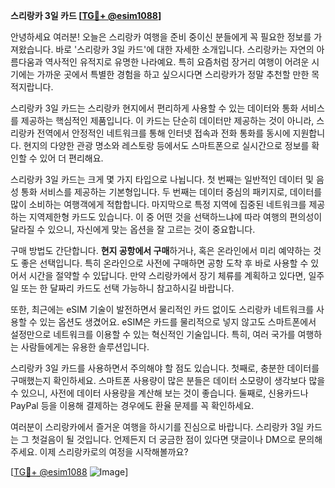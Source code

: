 **스리랑카 3일 카드 [[TG💪+ @esim1088](https://t.me/s/esim1088)]**

안녕하세요 여러분! 오늘은 스리랑카 여행을 준비 중이신 분들에게 꼭 필요한 정보를 가져왔습니다. 바로 '스리랑카 3일 카드'에 대한 자세한 소개입니다. 스리랑카는 자연의 아름다움과 역사적인 유적지로 유명한 나라예요. 특히 요즘처럼 장거리 여행이 어려운 시기에는 가까운 곳에서 특별한 경험을 하고 싶으시다면 스리랑카가 정말 추천할 만한 목적지랍니다.

스리랑카 3일 카드는 스리랑카 현지에서 편리하게 사용할 수 있는 데이터와 통화 서비스를 제공하는 핵심적인 제품입니다. 이 카드는 단순히 데이터만 제공하는 것이 아니라, 스리랑카 전역에서 안정적인 네트워크를 통해 인터넷 접속과 전화 통화를 동시에 지원합니다. 현지의 다양한 관광 명소와 레스토랑 등에서도 스마트폰으로 실시간으로 정보를 확인할 수 있어 더 편리해요.

스리랑카 3일 카드는 크게 몇 가지 타입으로 나뉩니다. 첫 번째는 일반적인 데이터 및 음성 통화 서비스를 제공하는 기본형입니다. 두 번째는 데이터 중심의 패키지로, 데이터를 많이 소비하는 여행객에게 적합합니다. 마지막으로 특정 지역에 집중된 네트워크를 제공하는 지역제한형 카드도 있습니다. 이 중 어떤 것을 선택하느냐에 따라 여행의 편의성이 달라질 수 있으니, 자신에게 맞는 옵션을 잘 고르는 것이 중요합니다.

구매 방법도 간단합니다. **현지 공항에서 구매**하거나, 혹은 온라인에서 미리 예약하는 것도 좋은 선택입니다. 특히 온라인으로 사전에 구매하면 공항 도착 후 바로 사용할 수 있어서 시간을 절약할 수 있답니다. 만약 스리랑카에서 장기 체류를 계획하고 있다면, 일주일 또는 한 달짜리 카드도 선택 가능하니 참고하시길 바랍니다.

또한, 최근에는 eSIM 기술이 발전하면서 물리적인 카드 없이도 스리랑카 네트워크를 사용할 수 있는 옵션도 생겼어요. eSIM은 카드를 물리적으로 넣지 않고도 스마트폰에서 설정만으로 네트워크를 이용할 수 있는 혁신적인 기술입니다. 특히, 여러 국가를 여행하는 사람들에게는 유용한 솔루션입니다.

스리랑카 3일 카드를 사용하면서 주의해야 할 점도 있습니다. 첫째로, 충분한 데이터를 구매했는지 확인하세요. 스마트폰 사용량이 많은 분들은 데이터 소모량이 생각보다 많을 수 있으니, 사전에 데이터 사용량을 계산해 보는 것이 좋습니다. 둘째로, 신용카드나 PayPal 등을 이용해 결제하는 경우에도 환율 문제를 꼭 확인하세요.

여러분이 스리랑카에서 즐거운 여행을 하시기를 진심으로 바랍니다. 스리랑카 3일 카드는 그 첫걸음이 될 것입니다. 언제든지 더 궁금한 점이 있다면 댓글이나 DM으로 문의해주세요. 이제 스리랑카로의 여정을 시작해볼까요?

[[TG💪+ @esim1088](https://t.me/s/esim1088) ![Image](https://i.postimg.cc/Y0z9fWf4/image.png)]